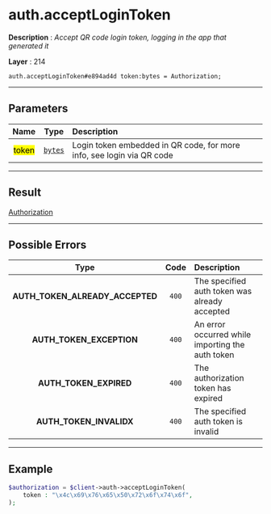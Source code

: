 # auth.acceptLoginToken

**Description** : *Accept QR code login token, logging in the app that generated it*

**Layer** : 214

```tl
auth.acceptLoginToken#e894ad4d token:bytes = Authorization;
```

---

## Parameters

| Name | Type | Description |
| :---: | :---: | :--- |
| <mark>token</mark> | [`bytes`](type/bytes) | Login token embedded in QR code, for more info, see login via QR code |

---

## Result

[Authorization](type/Authorization)

---

## Possible Errors

| Type | Code | Description |
| :---: | :---: | :--- |
| **AUTH_TOKEN_ALREADY_ACCEPTED** | `400` | The specified auth token was already accepted |
| **AUTH_TOKEN_EXCEPTION** | `400` | An error occurred while importing the auth token |
| **AUTH_TOKEN_EXPIRED** | `400` | The authorization token has expired |
| **AUTH_TOKEN_INVALIDX** | `400` | The specified auth token is invalid |

---

## Example

```php
$authorization = $client->auth->acceptLoginToken(
	token : "\x4c\x69\x76\x65\x50\x72\x6f\x74\x6f",
);
```